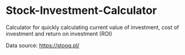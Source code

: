 # Stock-Investment-Calculator
Calculator for quickly calculating current value of investment, cost of investment and return on investment (ROI)

Data source: https://stooq.pl/

